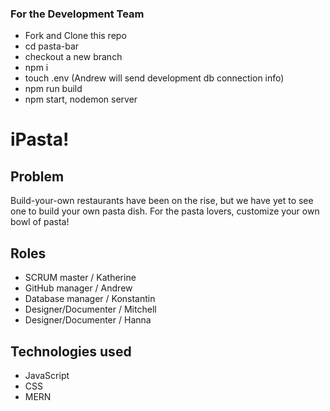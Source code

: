 ### For the Development Team
- Fork and Clone this repo
- cd pasta-bar
- checkout a new branch
- npm i
- touch .env (Andrew will send development db connection info)
- npm run build
- npm start, nodemon server



# iPasta!

## Problem
Build-your-own restaurants have been on the rise, but we have yet to see one to build your own pasta dish. For the pasta lovers, customize your own bowl of pasta!

## Roles
- SCRUM master / Katherine
- GitHub manager / Andrew
- Database manager / Konstantin
- Designer/Documenter / Mitchell
- Designer/Documenter / Hanna

## Technologies used
- JavaScript
- CSS
- MERN